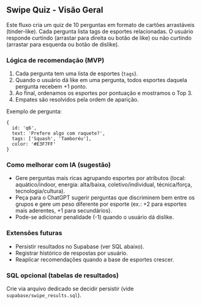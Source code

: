 ## Swipe Quiz - Visão Geral

Este fluxo cria um quiz de 10 perguntas em formato de cartões arrastáveis (tinder-like). Cada pergunta lista tags de esportes relacionadas. O usuário responde curtindo (arrastar para direita ou botão de like) ou não curtindo (arrastar para esquerda ou botão de dislike).

### Lógica de recomendação (MVP)
1. Cada pergunta tem uma lista de esportes (`tags`).
2. Quando o usuário dá like em uma pergunta, todos esportes daquela pergunta recebem +1 ponto.
3. Ao final, ordenamos os esportes por pontuação e mostramos o Top 3.
4. Empates são resolvidos pela ordem de aparição.

Exemplo de pergunta:
```
{
  id: 'q6',
  text: 'Prefere algo com raquete?',
  tags: ['Squash', 'Tamboréu'],
  color: '#E3F7FF'
}
```

### Como melhorar com IA (sugestão)
- Gere perguntas mais ricas agrupando esportes por atributos (local: aquático/indoor, energia: alta/baixa, coletivo/individual, técnica/força, tecnologia/cultura).
- Peça para o ChatGPT sugerir perguntas que discriminem bem entre os grupos e gere um peso diferente por esporte (ex.: +2 para esportes mais aderentes, +1 para secundários).
- Pode-se adicionar penalidade (-1) quando o usuário dá dislike.

### Extensões futuras
- Persistir resultados no Supabase (ver SQL abaixo).
- Registrar histórico de respostas por usuário.
- Reaplicar recomendações quando a base de esportes crescer.

### SQL opcional (tabelas de resultados)
Crie via arquivo dedicado se decidir persistir (vide `supabase/swipe_results.sql`).





